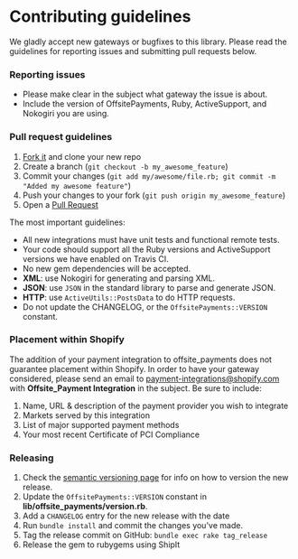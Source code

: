 # Contributing guidelines

We gladly accept new gateways or bugfixes to this library. Please read the guidelines for reporting issues and submitting pull requests below.

### Reporting issues

- Please make clear in the subject what gateway the issue is about.
- Include the version of OffsitePayments, Ruby, ActiveSupport, and Nokogiri you are using.

### Pull request guidelines

1. [Fork it](http://github.com/activemerchant/offsite_payments/fork) and clone your new repo
2. Create a branch (`git checkout -b my_awesome_feature`)
3. Commit your changes (`git add my/awesome/file.rb; git commit -m "Added my awesome feature"`)
4. Push your changes to your fork (`git push origin my_awesome_feature`)
5. Open a [Pull Request](https://github.com/shopify/offsite_payments/pulls)

The most important guidelines:

- All new integrations must have unit tests and functional remote tests.
- Your code should support all the Ruby versions and ActiveSupport versions we have enabled on Travis CI.
- No new gem dependencies will be accepted.
- **XML**: use Nokogiri for generating and parsing XML.
- **JSON**: use `JSON` in the standard library to parse and generate JSON.
- **HTTP**: use `ActiveUtils::PostsData` to do HTTP requests.
- Do not update the CHANGELOG, or the `OffsitePayments::VERSION` constant.

### Placement within Shopify

The addition of your payment integration to offsite_payments does not guarantee placement within Shopify. In order to have your gateway considered, please send an email to payment-integrations@shopify.com with **Offsite_Payment Integration** in the subject. Be sure to include:

1. Name, URL & description of the payment provider you wish to integrate
2. Markets served by this integration
3. List of major supported payment methods
4. Your most recent Certificate of PCI Compliance

### Releasing

1. Check the [semantic versioning page](http://semver.org) for info on how to version the new release.
2. Update the `OffsitePayments::VERSION` constant in **lib/offsite_payments/version.rb**.
3. Add a `CHANGELOG` entry for the new release with the date
4. Run `bundle install` and commit the changes you've made.
5. Tag the release commit on GitHub: `bundle exec rake tag_release`
6. Release the gem to rubygems using ShipIt
